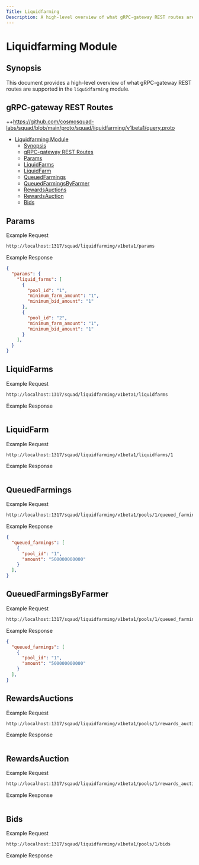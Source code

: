 ```yaml
---
Title: Liquidfarming
Description: A high-level overview of what gRPC-gateway REST routes are supported in the liquidfarming module.
---
```


# Liquidfarming Module

## Synopsis

This document provides a high-level overview of what gRPC-gateway REST routes are supported in the `liquidfarming` module.

## gRPC-gateway REST Routes

<!-- markdown-link-check-disable -->
++https://github.com/cosmosquad-labs/squad/blob/main/proto/squad/liquidfarming/v1beta1/query.proto 

- [Liquidfarming Module](#liquidfarming-module)
  - [Synopsis](#synopsis)
  - [gRPC-gateway REST Routes](#grpc-gateway-rest-routes)
  - [Params](#params)
  - [LiquidFarms](#liquidfarms)
  - [LiquidFarm](#liquidfarm)
  - [QueuedFarmings](#queuedfarmings)
  - [QueuedFarmingsByFarmer](#queuedfarmingsbyfarmer)
  - [RewardsAuctions](#rewardsauctions)
  - [RewardsAuction](#rewardsauction)
  - [Bids](#bids)

## Params

Example Request

<!-- markdown-link-check-disable -->
```bash
http://localhost:1317/squad/liquidfarming/v1beta1/params
```

Example Response

```json
{
  "params": {
    "liquid_farms": [
      {
        "pool_id": "1",
        "minimum_farm_amount": "1",
        "minimum_bid_amount": "1"
      },
      {
        "pool_id": "2",
        "minimum_farm_amount": "1",
        "minimum_bid_amount": "1"
      }
    ],
  }
}
```

## LiquidFarms

Example Request

<!-- markdown-link-check-disable -->
```bash
http://localhost:1317/squad/liquidfarming/v1beta1/liquidfarms
```

Example Response

```json

```

## LiquidFarm

Example Request

<!-- markdown-link-check-disable -->
```bash
http://localhost:1317/sqaud/liquidfarming/v1beta1/liquidfarms/1
```

Example Response

```json

```

## QueuedFarmings

Example Request

<!-- markdown-link-check-disable -->
```bash
http://localhost:1317/sqaud/liquidfarming/v1beta1/pools/1/queued_farmings
```

Example Response

```json
{
  "queued_farmings": [
    {
      "pool_id": "1",
      "amount": "500000000000"
    }
  ],
}
```

## QueuedFarmingsByFarmer

Example Request

<!-- markdown-link-check-disable -->
```bash
http://localhost:1317/sqaud/liquidfarming/v1beta1/pools/1/queued_farmings/farmer/{farmer_address}
```

Example Response

```json
{
  "queued_farmings": [
    {
      "pool_id": "1",
      "amount": "500000000000"
    }
  ],
}
```

## RewardsAuctions

Example Request

<!-- markdown-link-check-disable -->
```bash
http://localhost:1317/sqaud/liquidfarming/v1beta1/pools/1/rewards_auctions
```

Example Response

```json

```

## RewardsAuction

Example Request

<!-- markdown-link-check-disable -->
```bash
http://localhost:1317/sqaud/liquidfarming/v1beta1/pools/1/rewards_auctions/1
```

Example Response

```json

```


## Bids

Example Request

<!-- markdown-link-check-disable -->
```bash
http://localhost:1317/sqaud/liquidfarming/v1beta1/pools/1/bids
```

Example Response

```json

```